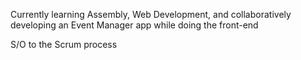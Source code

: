 Currently learning Assembly, Web Development, and collaboratively developing an Event Manager app while doing the front-end

S/O to the Scrum process
